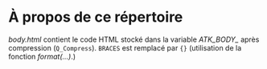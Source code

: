 # À propos de ce répertoire

*body.html* contient le code HTML stocké dans la variable *ATK_BODY_* après compression (`Q_Compress`). `BRACES` est remplacé par `{}` (utilisation de la fonction *format(…)*.)
